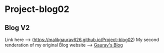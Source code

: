 # Project-blog02
## Blog V2
Link here --> (https://malikgaurav626.github.io/Project-blog02)
My second renderation of my original Blog website --> [Gaurav's Blog](https://malikgaurav626.github.io)
